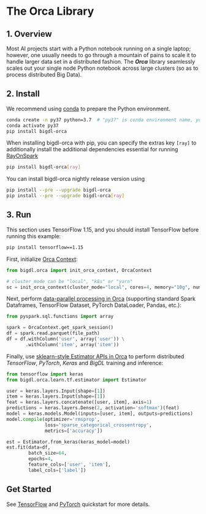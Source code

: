 # The Orca Library

## 1. Overview

Most AI projects start with a Python notebook running on a single laptop; however, one usually needs to go through a mountain of pains to scale it to handle larger data set in a distributed fashion. The  _**Orca**_ library seamlessly scales out your single node Python notebook across large clusters (so as to process distributed Big Data).

## 2. Install
We recommend using [conda](https://docs.conda.io/projects/conda/en/latest/user-guide/install/) to prepare the Python environment.
```bash
conda create -n py37 python=3.7  # "py37" is conda environment name, you can use any name you like.
conda activate py37
pip install bigdl-orca
```

When installing bigdl-orca with pip, you can specify the extras key `[ray]` to additionally install the additional dependencies
essential for running [RayOnSpark](ray.md)
```bash
pip install bigdl-orca[ray]
```

You can install bigdl-orca nightly release version using
```bash
pip install --pre --upgrade bigdl-orca
pip install --pre --upgrade bigdl-orca[ray]
```

## 3. Run

This section uses TensorFlow 1.15, and you should install TensorFlow before running this example:
```bash
pip install tensorflow==1.15
```

First, initialize [Orca Context](orca-context.md):

```python
from bigdl.orca import init_orca_context, OrcaContext

# cluster_mode can be "local", "k8s" or "yarn"
sc = init_orca_context(cluster_mode="local", cores=4, memory="10g", num_nodes=1)
```

Next, perform [data-parallel processing in Orca](data-parallel-processing.md) (supporting standard Spark Dataframes, TensorFlow Dataset, PyTorch DataLoader, Pandas, etc.):

```python
from pyspark.sql.functions import array

spark = OrcaContext.get_spark_session()
df = spark.read.parquet(file_path)
df = df.withColumn('user', array('user')) \
       .withColumn('item', array('item'))
```

Finally, use [sklearn-style Estimator APIs in Orca](distributed-training-inference.md) to perform distributed _TensorFlow_, _PyTorch_, _Keras_ and _BigDL_ training and inference:

```python
from tensorflow import keras
from bigdl.orca.learn.tf.estimator import Estimator

user = keras.layers.Input(shape=[1])
item = keras.layers.Input(shape=[1])
feat = keras.layers.concatenate([user, item], axis=1)
predictions = keras.layers.Dense(2, activation='softmax')(feat)
model = keras.models.Model(inputs=[user, item], outputs=predictions)
model.compile(optimizer='rmsprop',
              loss='sparse_categorical_crossentropy',
              metrics=['accuracy'])

est = Estimator.from_keras(keras_model=model)
est.fit(data=df,
        batch_size=64,
        epochs=4,
        feature_cols=['user', 'item'],
        label_cols=['label'])
```

## Get Started

See [TensorFlow](../QuickStart/orca-tf-quickstart.md) and [PyTorch](../QuickStart/orca-pytorch-quickstart.md) quickstart for more details.

